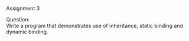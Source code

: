 Assignment 3

Question:  
Write a program that demonstrates use of inheritance, static binding and dynamic binding.

